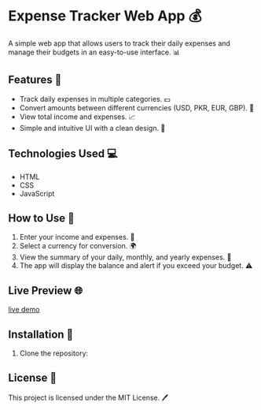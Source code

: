 # Expense Tracker Web App 💰

A simple web app that allows users to track their daily expenses and manage their budgets in an easy-to-use interface. 📊

## Features 🚀
- Track daily expenses in multiple categories. 💵
- Convert amounts between different currencies (USD, PKR, EUR, GBP). 💱
- View total income and expenses. 📈
- Simple and intuitive UI with a clean design. 🎨

## Technologies Used 💻
- HTML
- CSS
- JavaScript

## How to Use 📝
1. Enter your income and expenses. 💸
2. Select a currency for conversion. 🌍
3. View the summary of your daily, monthly, and yearly expenses. 📅
4. The app will display the balance and alert if you exceed your budget. ⚠️

## Live Preview 🌐
[live demo](https://github.com/RM550/Expense-Tracker)




## Installation 🔧
1. Clone the repository:
## License 📄
This project is licensed under the MIT License. 🖊️
